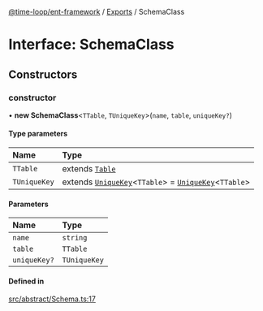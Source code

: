 [@time-loop/ent-framework](../README.md) / [Exports](../modules.md) / SchemaClass

# Interface: SchemaClass

## Constructors

### constructor

• **new SchemaClass**<`TTable`, `TUniqueKey`\>(`name`, `table`, `uniqueKey?`)

#### Type parameters

| Name | Type |
| :------ | :------ |
| `TTable` | extends [`Table`](../modules.md#table) |
| `TUniqueKey` | extends [`UniqueKey`](../modules.md#uniquekey)<`TTable`\> = [`UniqueKey`](../modules.md#uniquekey)<`TTable`\> |

#### Parameters

| Name | Type |
| :------ | :------ |
| `name` | `string` |
| `table` | `TTable` |
| `uniqueKey?` | `TUniqueKey` |

#### Defined in

[src/abstract/Schema.ts:17](https://github.com/clickup/ent-framework/blob/master/src/abstract/Schema.ts#L17)
